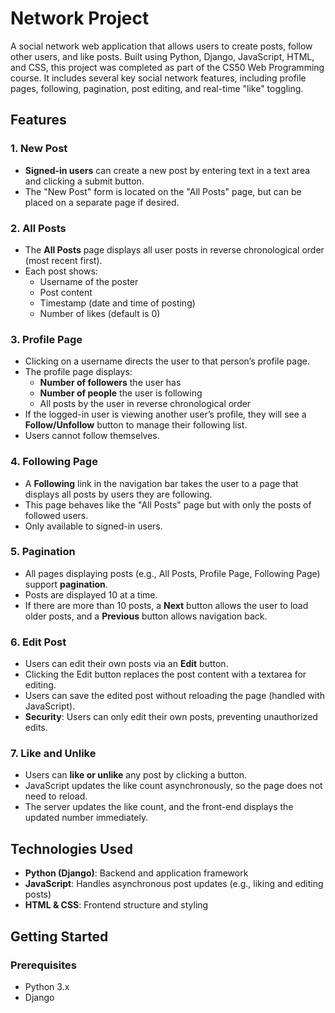 # Network Project

A social network web application that allows users to create posts, follow other users, and like posts. Built using Python, Django, JavaScript, HTML, and CSS, this project was completed as part of the CS50 Web Programming course. It includes several key social network features, including profile pages, following, pagination, post editing, and real-time "like" toggling.

## Features

### 1. New Post
- **Signed-in users** can create a new post by entering text in a text area and clicking a submit button.
- The "New Post" form is located on the "All Posts" page, but can be placed on a separate page if desired.

### 2. All Posts
- The **All Posts** page displays all user posts in reverse chronological order (most recent first).
- Each post shows:
  - Username of the poster
  - Post content
  - Timestamp (date and time of posting)
  - Number of likes (default is 0)

### 3. Profile Page
- Clicking on a username directs the user to that person’s profile page.
- The profile page displays:
  - **Number of followers** the user has
  - **Number of people** the user is following
  - All posts by the user in reverse chronological order
- If the logged-in user is viewing another user’s profile, they will see a **Follow/Unfollow** button to manage their following list.
- Users cannot follow themselves.

### 4. Following Page
- A **Following** link in the navigation bar takes the user to a page that displays all posts by users they are following.
- This page behaves like the "All Posts" page but with only the posts of followed users.
- Only available to signed-in users.

### 5. Pagination
- All pages displaying posts (e.g., All Posts, Profile Page, Following Page) support **pagination**.
- Posts are displayed 10 at a time.
- If there are more than 10 posts, a **Next** button allows the user to load older posts, and a **Previous** button allows navigation back.

### 6. Edit Post
- Users can edit their own posts via an **Edit** button.
- Clicking the Edit button replaces the post content with a textarea for editing.
- Users can save the edited post without reloading the page (handled with JavaScript).
- **Security**: Users can only edit their own posts, preventing unauthorized edits.

### 7. Like and Unlike
- Users can **like or unlike** any post by clicking a button.
- JavaScript updates the like count asynchronously, so the page does not need to reload.
- The server updates the like count, and the front-end displays the updated number immediately.

## Technologies Used
- **Python (Django)**: Backend and application framework
- **JavaScript**: Handles asynchronous post updates (e.g., liking and editing posts)
- **HTML & CSS**: Frontend structure and styling

## Getting Started

### Prerequisites
- Python 3.x
- Django


